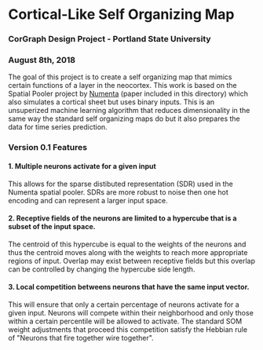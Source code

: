 # Cortical-Like Self Organizing Map 
### CorGraph Design Project - Portland State University
### August 8th, 2018

The goal of this project is to create a self organizing map that mimics certain functions of a layer in the neocortex. This work
is based on the Spatial Pooler project by [Numenta](numenta.com) (paper included in this directory) which also simulates a cortical 
sheet but uses binary inputs. This is an unsuperized machine learning algorithm that reduces dimensionality in the same way the 
standard self organizing maps do but it also prepares the data for time series prediction.

### Version 0.1 Features

#### 1. Multiple neurons activate for a given input

This allows for the sparse distibuted representation (SDR) used in the Numenta spatial pooler. SDRs are more robust to noise then one hot encoding and can represent
a larger input space.

#### 2. Receptive fields of the neurons are limited to a hypercube that is a subset of the input space. 
The centroid of this hypercube is equal to the weights of the neurons and thus the centroid moves along with the weights to reach more appropriate regions of input.
Overlap may exist between receptive fields but this overlap can be controlled by changing the hypercube side length.

#### 3. Local competition betweens neurons that have the same input vector.  

This will ensure that only a certain percentage of neurons activate for a given input. Neurons will compete within their neighborhood and only those within a certain
percentile will be allowed to activate. The standard SOM weight adjustments that proceed this competition satisfy the Hebbian rule of "Neurons that fire together
wire together". 
